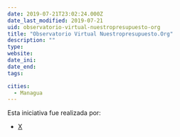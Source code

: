 ```yaml
---
date: 2019-07-21T23:02:24.000Z
date_last_modified: 2019-07-21
uid: observatorio-virtual-nuestropresupuesto-org
title: "Observatorio Virtual Nuestropresupuesto.Org"
description: ""
type: 
website: 
date_ini: 
date_end: 
tags:

cities: 
  - Managua
---
```


Esta iniciativa fue realizada por:

- [X](/i/ieepp.html)
